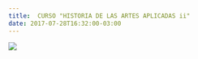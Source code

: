 ```yaml
---
title:  CURSO "HISTORIA DE LAS ARTES APLICADAS ii"
date: 2017-07-28T16:32:00-03:00
---
```


[![](https://blogger.googleusercontent.com/img/b/R29vZ2xl/AVvXsEiSvHXjiTZkEniDBCPAoEYqGF81rb0Ty-JYTurwVyST-9IYts9MaFPjcRkFOzGTqrsUS51ZF15fKyn7FA5OM4fWGPSiccLpH7AO2n9iPydU1l-zH4nZ9OmqJtvW4EzVq9sjnIwlyeFw4Doz/s640/CURSO+ARTES+APLICADAS+II.jpg)](https://blogger.googleusercontent.com/img/b/R29vZ2xl/AVvXsEiSvHXjiTZkEniDBCPAoEYqGF81rb0Ty-JYTurwVyST-9IYts9MaFPjcRkFOzGTqrsUS51ZF15fKyn7FA5OM4fWGPSiccLpH7AO2n9iPydU1l-zH4nZ9OmqJtvW4EzVq9sjnIwlyeFw4Doz/s1600/CURSO+ARTES+APLICADAS+II.jpg)